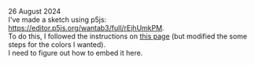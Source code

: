 26 August 2024 <br/>
I've made a sketch using p5js: https://editor.p5js.org/wantab3/full/rEjhUmkPM. <br/>
To do this, I followed the instructions on [this page](https://p5js.org/tutorials/setting-up-your-environment/) (but modified the some steps for the colors I wanted). <br/>
I need to figure out how to embed it here.
